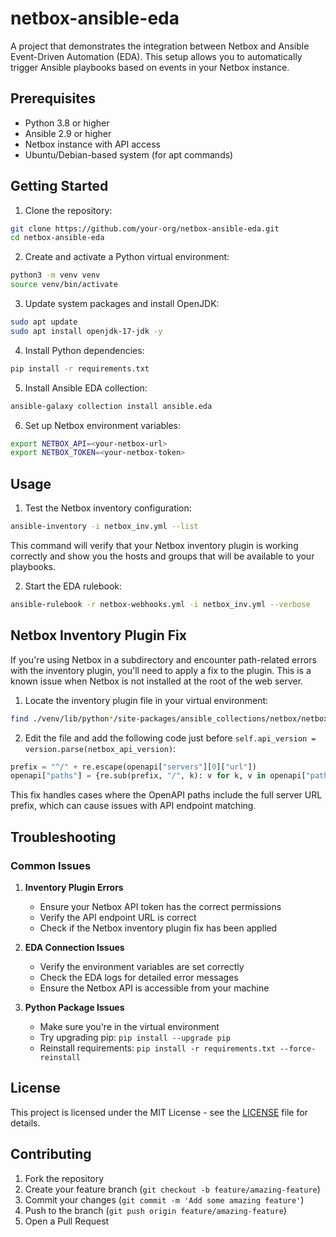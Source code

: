 # netbox-ansible-eda

A project that demonstrates the integration between Netbox and Ansible Event-Driven Automation (EDA). This setup allows you to automatically trigger Ansible playbooks based on events in your Netbox instance.

## Prerequisites

- Python 3.8 or higher
- Ansible 2.9 or higher
- Netbox instance with API access
- Ubuntu/Debian-based system (for apt commands)

## Getting Started

1. Clone the repository:
```bash
git clone https://github.com/your-org/netbox-ansible-eda.git
cd netbox-ansible-eda
```

2. Create and activate a Python virtual environment:
```bash
python3 -m venv venv
source venv/bin/activate
```

3. Update system packages and install OpenJDK:
```bash
sudo apt update
sudo apt install openjdk-17-jdk -y
```

4. Install Python dependencies:
```bash
pip install -r requirements.txt
```

5. Install Ansible EDA collection:
```bash
ansible-galaxy collection install ansible.eda
```

6. Set up Netbox environment variables:
```bash
export NETBOX_API=<your-netbox-url>
export NETBOX_TOKEN=<your-netbox-token>
```

## Usage

1. Test the Netbox inventory configuration:
```bash
ansible-inventory -i netbox_inv.yml --list
```
This command will verify that your Netbox inventory plugin is working correctly and show you the hosts and groups that will be available to your playbooks.

2. Start the EDA rulebook:
```bash
ansible-rulebook -r netbox-webhooks.yml -i netbox_inv.yml --verbose
```

## Netbox Inventory Plugin Fix
If you're using Netbox in a subdirectory and encounter path-related errors with the inventory plugin, you'll need to apply a fix to the plugin. This is a known issue when Netbox is not installed at the root of the web server.

1. Locate the inventory plugin file in your virtual environment:
```bash
find ./venv/lib/python*/site-packages/ansible_collections/netbox/netbox/plugins/inventory/ -name "nb_inventory.py"
```

2. Edit the file and add the following code just before `self.api_version = version.parse(netbox_api_version)`:
```python
prefix = "^/" + re.escape(openapi["servers"][0]["url"])
openapi["paths"] = {re.sub(prefix, "/", k): v for k, v in openapi["paths"].items()}
```

This fix handles cases where the OpenAPI paths include the full server URL prefix, which can cause issues with API endpoint matching.

## Troubleshooting

### Common Issues

1. **Inventory Plugin Errors**
   - Ensure your Netbox API token has the correct permissions
   - Verify the API endpoint URL is correct
   - Check if the Netbox inventory plugin fix has been applied

2. **EDA Connection Issues**
   - Verify the environment variables are set correctly
   - Check the EDA logs for detailed error messages
   - Ensure the Netbox API is accessible from your machine

3. **Python Package Issues**
   - Make sure you're in the virtual environment
   - Try upgrading pip: `pip install --upgrade pip`
   - Reinstall requirements: `pip install -r requirements.txt --force-reinstall`

## License

This project is licensed under the MIT License - see the [LICENSE](LICENSE) file for details.

## Contributing

1. Fork the repository
2. Create your feature branch (`git checkout -b feature/amazing-feature`)
3. Commit your changes (`git commit -m 'Add some amazing feature'`)
4. Push to the branch (`git push origin feature/amazing-feature`)
5. Open a Pull Request